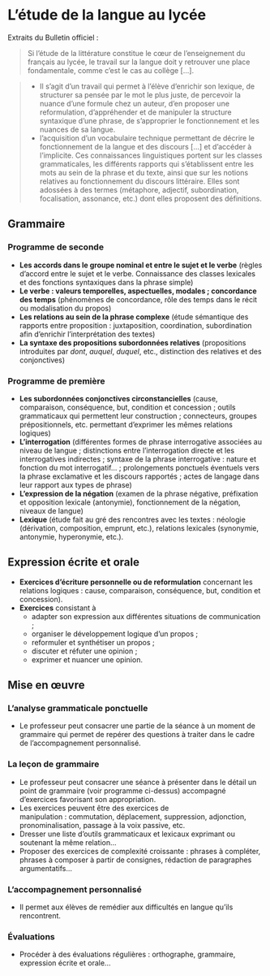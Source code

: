 # L’étude de la langue au lycée

Extraits du Bulletin officiel :

> Si l’étude de la littérature constitue le cœur de l’enseignement du français au lycée, le travail sur la langue doit y retrouver une place fondamentale, comme c’est le cas au collège [...].

> - Il s’agit d’un travail qui permet à l’élève d’enrichir son lexique, de structurer sa pensée par le mot le plus juste, de percevoir la nuance d’une formule chez un auteur, d’en proposer une reformulation, d’appréhender et de manipuler la structure syntaxique d’une phrase, de s’approprier le fonctionnement et les nuances de sa langue.
> - l’acquisition d’un vocabulaire technique permettant de décrire le fonctionnement de la langue et des discours [...] et d’accéder à l’implicite. Ces connaissances linguistiques portent sur les classes grammaticales, les différents rapports qui s’établissent entre les mots au sein de la phrase et du texte, ainsi que sur les notions relatives au fonctionnement du discours littéraire. Elles sont adossées à des termes (métaphore, adjectif, subordination, focalisation, assonance, etc.) dont elles proposent des définitions.

## Grammaire

### Programme de seconde

- **Les accords dans le groupe nominal et entre le sujet et le verbe** (règles d’accord entre le sujet et le verbe. Connaissance des classes lexicales et des fonctions syntaxiques dans la phrase simple)
- **Le verbe : valeurs temporelles, aspectuelles, modales ; concordance des temps** (phénomènes de concordance, rôle des temps dans le récit ou modalisation du propos)
- **Les relations au sein de la phrase complexe** (étude sémantique des rapports entre proposition : juxtaposition, coordination, subordination afin d’enrichir l’interprétation des textes)
- **La syntaxe des propositions subordonnées relatives** (propositions introduites par *dont*, *auquel*, *duquel*, etc., distinction des relatives et des conjonctives)

### Programme de première

- **Les subordonnées conjonctives circonstancielles** (cause, comparaison, conséquence, but, condition et concession ; outils grammaticaux qui permettent leur construction ; connecteurs, groupes prépositionnels, etc. permettant d’exprimer les mêmes relations logiques)
- **L’interrogation** (différentes formes de phrase interrogative associées au niveau de langue ; distinctions entre l’interrogation directe et les interrogatives indirectes ; syntaxe de la phrase interrogative : nature et fonction du mot interrogatif... ; prolongements ponctuels éventuels vers la phrase exclamative et les discours rapportés ; actes de langage dans leur rapport aux types de phrase)
- **L’expression de la négation** (examen de la phrase négative, préfixation et opposition lexicale (antonymie), fonctionnement de la négation, niveaux de langue)
- **Lexique** (étude fait au gré des rencontres avec les textes : néologie (dérivation, composition, emprunt, etc.), relations lexicales (synonymie, antonymie, hyperonymie, etc.).

## Expression écrite et orale

- **Exercices d’écriture personnelle ou de reformulation** concernant les relations logiques : cause, comparaison, conséquence, but, condition et concession).
- **Exercices** consistant à 
	- adapter son expression aux différentes situations de communication ;
	- organiser le développement logique d’un propos ;
	- reformuler et synthétiser un propos ;
	- discuter et réfuter une opinion ;
	- exprimer et nuancer une opinion.

## Mise en œuvre

### L’analyse grammaticale ponctuelle

- Le professeur peut consacrer une partie de la séance à un moment de grammaire qui permet de repérer des questions à traiter dans le cadre de l’accompagnement personnalisé.

### La leçon de grammaire

- Le professeur peut consacrer une séance à présenter dans le détail un point de grammaire (voir programme ci-dessus) accompagné d’exercices favorisant son appropriation.
- Les exercices peuvent être des exercices de manipulation : commutation, déplacement, suppression, adjonction, pronominalisation, passage à la voix passive, etc.
- Dresser une liste d’outils grammaticaux et lexicaux exprimant ou soutenant la même relation...
- Proposer des exercices de complexité croissante : phrases à compléter, phrases à composer à partir de consignes, rédaction de paragraphes argumentatifs...

### L’accompagnement personnalisé

- Il permet aux élèves de remédier aux difficultés en langue qu’ils rencontrent.

### Évaluations

- Procéder à des évaluations régulières : orthographe, grammaire, expression écrite et orale...